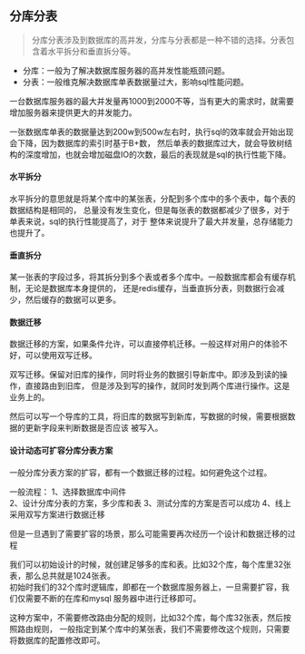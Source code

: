 <!--
https://ae01.alicdn.com/kf/H84fe3bb85b5547c8b90bcb1a16444be21.png
数据库
分库分表
分库分表涉及到数据库的高并发，分库与分表都是一种不错的选择。分表包含着水平拆分和垂直拆分等。
分库分表涉及到数据库的高并发，分库与分表都是一种不错的选择。分表包含着水平拆分和垂直拆分等。
-->

## 分库分表

> 分库分表涉及到数据库的高并发，分库与分表都是一种不错的选择。分表包含着水平拆分和垂直拆分等。

* 分库：一般为了解决数据库服务器的高并发性能瓶颈问题。
* 分表：一般维克解决数据库单表数据量过大，影响sql性能问题。

一台数据库服务器的最大并发量再1000到2000不等，当有更大的需求时，就需要增加服务器来提供更大的并发能力。

一张数据库单表的数据量达到200w到500w左右时，执行sql的效率就会开始出现会下降，因为数据库的索引时基于B+数，
然后单表的数据库过大，就会导致树结构的深度增加，也就会增加磁盘IO的次数，最后的表现就是sql的执行性能下降。

#### 水平拆分
水平拆分的意思就是将某个库中的某张表，分配到多个库中的多个表中，每个表的数据结构是相同的，
总量没有发生变化，但是每张表的数据都减少了很多，对于单表来说，sql的执行性能提高了，对于
整体来说提升了最大并发量，总存储能力也提升了。

#### 垂直拆分
某一张表的字段过多，将其拆分到多个表或者多个库中。一般数据库都会有缓存机制，无论是数据库本身提供的，
还是redis缓存，当垂直拆分表，则数据行会减少，然后缓存的数据可以更多。

#### 数据迁移
数据迁移的方案，如果条件允许，可以直接停机迁移。一般这样对用户的体验不好，可以使用双写迁移。

双写迁移。保留对旧库的操作，同时将业务的数据引导新库中。即涉及到读的操作，直接路由到旧库，
但是涉及到写的操作，就同时发到两个库进行操作。这是业务上的。 

然后可以写一个导库的工具，将旧库的数据写到新库，写数据的时候，需要根据数据的更新字段来判断数据是否应该
被写入。

#### 设计动态可扩容分库分表方案
一般分库分表方案的扩容，都有一个数据迁移的过程。如何避免这个过程。

一般流程：
1、选择数据库中间件  
2、设计分库分表的方案，多少库和表
3、测试分库的方案是否可以成功
4、线上采用双写方案进行数据迁移

但是一旦遇到了需要扩容的场景，那么可能需要再次经历一个设计和数据迁移的过程

我们可以初始设计的时候，就创建足够多的库和表。比如32个库，每个库里32张表，那么总共就是1024张表。  
初始时我们的32个库时逻辑库，即都在一个数据库服务器上，一旦需要扩容，我们仅需要不断的在库和mysql
服务器中进行迁移即可。

这种方案中，不需要修改路由分配的规则，比如32个库，每个库32张表，然后按照路由规则，
一般指定到某个库中的某张表，我们不需要修改这个规则，只需要将数据库的配置修改即可。



<!--
问题：数据量在一千五百万左右，裁判文书网的数据量较大，如何进行优化。
感觉知道原理后确实可以自己实现。

一个库的8个collection集合中，

自增主键，或者雪花算法生成唯一id

读写分离
一般的业务场景都是写少读多。读写分离，就是分配少量机器执行写操作，而更多的机器执行读操作。
其实读写分离，时基于主从架构的，一般主用于写操作，读的操作则由从库执行。
写操作在主库完成后，会自动同步到从库中。
主从复制的原理，即主库完成数据库的写操作后，会生成一份binlog日志，从库链接到主库后，会开启一个IO线程，
不断的从主库的binlog日志读到自己本地，写道一个relay日志中，然后从库有一个sql线程会读取binlog日志
并将日志中的sql再执行一遍。

从库的复制过程，是串行化的，对于主库的并行写来说，速度会慢一些，也就是存在时延，大概几十毫秒，甚至几百
毫秒。
提供两种机制，一个是半同步复制，一个是并行复制。  
半同步复制，即至少等待一个从库完成数据的写入操作，才会视为此次写入完成。  
并行复制即，每个从库都开启多个线程，并行读取relay log中的日志，然后并行重放不同库中的日志。
这是库级别的并行。
-->